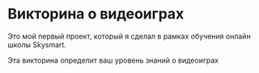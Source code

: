 # Викторина о видеоиграх
Это мой первый проект, который я сделал в рамках обучения онлайн школы Skysmart.

Эта викторина определит ваш уровень знаний о видеоиграх